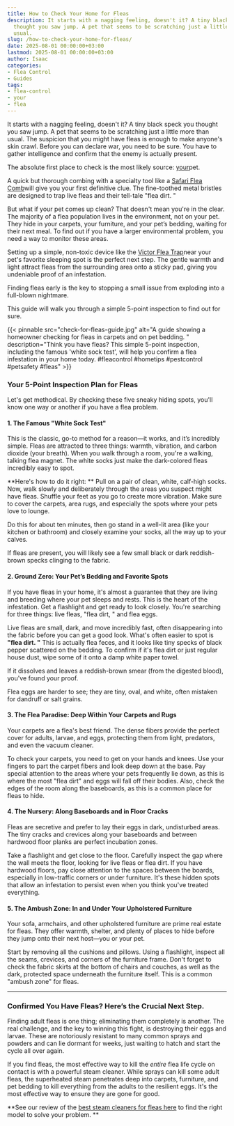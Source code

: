 ```yaml
---
title: How to Check Your Home for Fleas
description: It starts with a nagging feeling, doesn't it? A tiny black speck you
  thought you saw jump. A pet that seems to be scratching just a little more than
  usual.
slug: /how-to-check-your-home-for-fleas/
date: 2025-08-01 00:00:00+03:00
lastmod: 2025-08-01 00:00:00+03:00
author: Isaac
categories:
- Flea Control
- Guides
tags:
- flea-control
- your
- flea
---
```

It starts with a nagging feeling, doesn't it? A tiny black speck you thought you saw jump. A pet that seems to be scratching just a little more than usual. The suspicion that you might have fleas is enough to make anyone's skin crawl. Before you can declare war, you need to be sure. You have to gather intelligence and confirm that the enemy is actually present.

The absolute first place to check is the most likely source: [your](https://pestpolicy.com/growing-chrysanthemums-in-your-garden/)pet.

A quick but thorough combing with a specialty tool like a <span style="color: red; ">[Safari Flea Comb](https://www.amazon.com/dp/B0002AQS0I/?tag=p-policy-20)</span>will give you your first definitive clue. The fine-toothed metal bristles are designed to trap live fleas and their tell-tale "flea dirt. "

But what if your pet comes up clean? That doesn't mean you're in the clear. The majority of a flea population lives in the environment, not on your pet. They hide in your carpets, your furniture, and your pet’s bedding, waiting for their next meal. To find out if you have a larger environmental problem, you need a way to monitor these areas.

Setting up a simple, non-toxic device like the <span style="color: red; ">[Victor Flea Trap](https://www.amazon.com/dp/B000668Z96/?tag=p-policy-20)</span>near your pet's favorite sleeping spot is the perfect next step. The gentle warmth and light attract fleas from the surrounding area onto a sticky pad, giving you undeniable proof of an infestation.

Finding fleas early is the key to stopping a small issue from exploding into a full-blown nightmare.

This guide will walk you through a simple 5-point inspection to find out for sure.

{{< pinnable src="check-for-fleas-guide.jpg" alt="A guide showing a homeowner checking for fleas in carpets and on pet bedding. " description="Think you have fleas? This simple 5-point inspection, including the famous &#39;white sock test&#39;, will help you confirm a flea infestation in your home today. #fleacontrol #hometips #pestcontrol #petsafety #fleas" >}}

###  Your 5-Point Inspection Plan for Fleas

Let's get methodical. By checking these five sneaky hiding spots, you'll know one way or another if you have a flea problem.

####  1. The Famous "White Sock Test"

This is the classic, go-to method for a reason—it works, and it’s incredibly simple. Fleas are attracted to three things: warmth, vibration, and carbon dioxide (your breath). When you walk through a room, you're a walking, talking flea magnet. The white socks just make the dark-colored fleas incredibly easy to spot.

**Here's how to do it right: ** Pull on a pair of clean, white, calf-high socks. Now, walk slowly and deliberately through the areas you suspect might have fleas. Shuffle your feet as you go to create more vibration. Make sure to cover the carpets, area rugs, and especially the spots where your pets love to lounge.

Do this for about ten minutes, then go stand in a well-lit area (like your kitchen or bathroom) and closely examine your socks, all the way up to your calves.

If fleas are present, you will likely see a few small black or dark reddish-brown specks clinging to the fabric.

####  2. Ground Zero: Your Pet’s Bedding and Favorite Spots

If you have fleas in your home, it's almost a guarantee that they are living and breeding where your pet sleeps and rests. This is the heart of the infestation. Get a flashlight and get ready to look closely. You're searching for three things: live fleas, "flea dirt, " and flea eggs.

Live fleas are small, dark, and move incredibly fast, often disappearing into the fabric before you can get a good look. What's often easier to spot is **"flea dirt. "** This is actually flea feces, and it looks like tiny specks of black pepper scattered on the bedding. To confirm if it's flea dirt or just regular house dust, wipe some of it onto a damp white paper towel.

If it dissolves and leaves a reddish-brown smear (from the digested blood), you've found your proof.

Flea eggs are harder to see; they are tiny, oval, and white, often mistaken for dandruff or salt grains.

####  3. The Flea Paradise: Deep Within Your Carpets and Rugs

Your carpets are a flea's best friend. The dense fibers provide the perfect cover for adults, larvae, and eggs, protecting them from light, predators, and even the vacuum cleaner.

To check your carpets, you need to get on your hands and knees. Use your fingers to part the carpet fibers and look deep down at the base. Pay special attention to the areas where your pets frequently lie down, as this is where the most "flea dirt" and eggs will fall off their bodies. Also, check the edges of the room along the baseboards, as this is a common place for fleas to hide.

####  4. The Nursery: Along Baseboards and in Floor Cracks

Fleas are secretive and prefer to lay their eggs in dark, undisturbed areas. The tiny cracks and crevices along your baseboards and between hardwood floor planks are perfect incubation zones.

Take a flashlight and get close to the floor. Carefully inspect the gap where the wall meets the floor, looking for live fleas or flea dirt. If you have hardwood floors, pay close attention to the spaces between the boards, especially in low-traffic corners or under furniture. It's these hidden spots that allow an infestation to persist even when you think you've treated everything.

####  5. The Ambush Zone: In and Under Your Upholstered Furniture

Your sofa, armchairs, and other upholstered furniture are prime real estate for fleas. They offer warmth, shelter, and plenty of places to hide before they jump onto their next host—you or your pet.

Start by removing all the cushions and pillows. Using a flashlight, inspect all the seams, crevices, and corners of the furniture frame. Don't forget to check the fabric skirts at the bottom of chairs and couches, as well as the dark, protected space underneath the furniture itself. This is a common "ambush zone" for fleas.

***

###  Confirmed You Have Fleas? Here’s the Crucial Next Step.

Finding adult fleas is one thing; eliminating them completely is another. The real challenge, and the key to winning this fight, is destroying their eggs and larvae. These are notoriously resistant to many common sprays and powders and can lie dormant for weeks, just waiting to hatch and start the cycle all over again.

If you find fleas, the most effective way to kill the *entire* flea life cycle on contact is with a powerful steam cleaner. While sprays can kill some adult fleas, the superheated steam penetrates deep into carpets, furniture, and pet bedding to kill everything from the adults to the resilient eggs. It's the most effective way to ensure they are gone for good.

**See our review of the [best steam cleaners for fleas here](/best-steam-cleaner-for-fleas/) to find the right model to solve your problem. **
